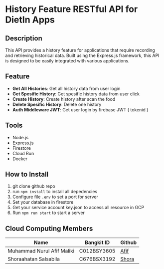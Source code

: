 # History Feature RESTful API for DietIn Apps

## Description

This API provides a history feature for applications that require recording and retrieving historical data. Built using the Express.js framework, this API is designed to be easily integrated with various applications.

## Feature

- **Get All Histories**: Get all history data from user login
- **Get Spesific History**: Get spesific history data from user click
- **Create History**: Create history after scan the food
- **Delete Spesific History**: Delete one history
- **Auth Middleware JWT**: Get user login by firebase JWT ( tokenid )

## Tools

- Node.js
- Express.js
- Firestore
- Cloud Run
- Docker

## How to Install

1. git clone github repo
2. run `npm install` to install all depedencies
3. Configure file `.env` to set a port for server
4. Set your database in firestore
5. Get your service account key.json to access all resource in GCP
6. Run `npm run start` to start a server

## Cloud Computing Members

| Name                       | Bangkit ID  | Github                             |
| -------------------------- | ----------- | ---------------------------------- |
| Muhammad Nurul Afif Maliki | C012BSY3605 | [Afif](https://github.com/mafif21) |
| Shoraahatan Salsabila      | C676BSX3192 | [Shora](https://github.com/shor12) |
